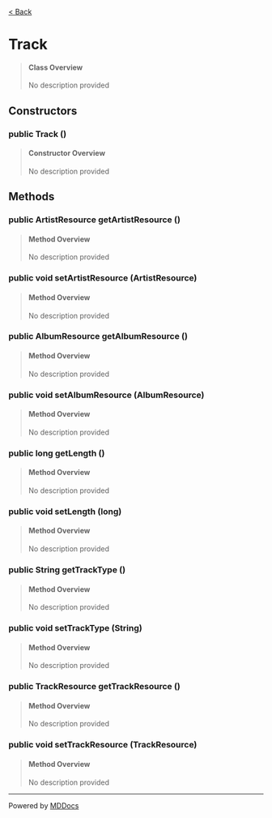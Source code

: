 [< Back](README.md)
# Track #
>#### Class Overview ####
>No description provided
## Constructors ##
### public Track () ###
>#### Constructor Overview ####
>No description provided
>
## Methods ##
### public ArtistResource getArtistResource () ###
>#### Method Overview ####
>No description provided
>
### public void setArtistResource (ArtistResource) ###
>#### Method Overview ####
>No description provided
>
### public AlbumResource getAlbumResource () ###
>#### Method Overview ####
>No description provided
>
### public void setAlbumResource (AlbumResource) ###
>#### Method Overview ####
>No description provided
>
### public long getLength () ###
>#### Method Overview ####
>No description provided
>
### public void setLength (long) ###
>#### Method Overview ####
>No description provided
>
### public String getTrackType () ###
>#### Method Overview ####
>No description provided
>
### public void setTrackType (String) ###
>#### Method Overview ####
>No description provided
>
### public TrackResource getTrackResource () ###
>#### Method Overview ####
>No description provided
>
### public void setTrackResource (TrackResource) ###
>#### Method Overview ####
>No description provided
>

---
Powered by [MDDocs](https://github.com/VRCube/MDDocs)